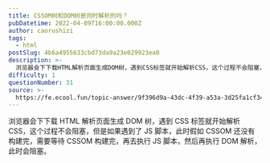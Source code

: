 ```yaml
---
title: CSSOM树和DOM树是同时解析的吗？
pubDatetime: 2022-04-09T16:00:00.000Z
author: caorushizi
tags:
  - html
postSlug: 4b6a4955633cbd73da9a23e029923ea0
description: >-
  浏览器会下下载HTML解析页面生成DOM树，遇到CSS标签就开始解析CSS，这个过程不会阻塞，但是如果遇到了JS脚本，此时假如CSSOM还没有构建完，需要等待CSSOM构建完，再去执行JS脚本，然后再
difficulty: 1
questionNumber: 31
source: >-
  https://fe.ecool.fun/topic-answer/9f396d9a-43dc-4f39-a53a-3d25fa1cf348?orderBy=updateTime&order=desc&tagId=12
---
```


浏览器会下下载 HTML 解析页面生成 DOM 树，遇到 CSS 标签就开始解析 CSS，这个过程不会阻塞，但是如果遇到了 JS 脚本，此时假如 CSSOM 还没有构建完，需要等待 CSSOM 构建完，再去执行 JS 脚本，然后再执行 DOM 解析，此时会阻塞。
